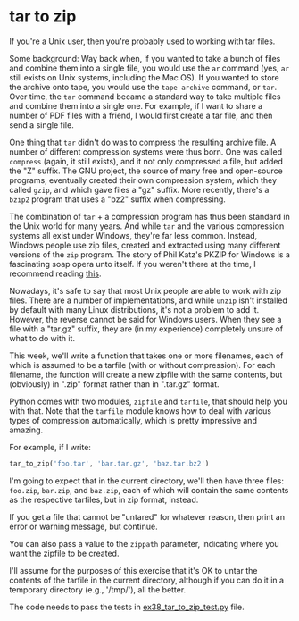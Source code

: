# tar to zip

If you're a Unix user, then you're probably used to working with tar files.

Some background: Way back when, if you wanted to take a bunch of files and combine them into a single file, you would use the `ar` command (yes, `ar` still exists on Unix systems, including the Mac OS). If you wanted to store the archive onto tape, you would use the `tape archive` command, or `tar`. Over time, the `tar` command became a standard way to take multiple files and combine them into a single one. For example, if I want to share a number of PDF files with a friend, I would first create a tar file, and then send a single file.

One thing that `tar` didn't do was to compress the resulting archive file. A number of different compression systems were thus born. One was called `compress` (again, it still exists), and it not only compressed a file, but added the "Z" suffix. The GNU project, the source of many free and open-source programs, eventually created their own compression system, which they called `gzip`, and which gave files a "gz" suffix. More recently, there's a `bzip2` program that uses a "bz2" suffix when compressing.

The combination of `tar` + a compression program has thus been standard in the Unix world for many years. And while `tar` and the various compression systems all exist under Windows, they're far less common. Instead, Windows people use zip files, created and extracted using many different versions of the `zip` program. The story of Phil Katz's PKZIP for Windows is a fascinating soap opera unto itself. If you weren't there at the time, I recommend reading [this](http://www.bbsdocumentary.com/library/CONTROVERSY/LAWSUITS/SEA/pkzip.htm).

Nowadays, it's safe to say that most Unix people are able to work with zip files. There are a number of implementations, and while `unzip` isn't installed by default with many Linux distributions, it's not a problem to add it. However, the reverse cannot be said for Windows users. When they see a file with a "tar.gz" suffix, they are (in my experience) completely unsure of what to do with it.

This week, we'll write a function that takes one or more filenames, each of which is assumed to be a tarfile (with or without compression). For each filename, the function will create a new zipfile with the same contents, but (obviously) in ".zip" format rather than in ".tar.gz" format.

Python comes with two modules, `zipfile` and `tarfile`, that should help you with that. Note that the `tarfile` module knows how to deal with various types of compression automatically, which is pretty impressive and amazing.

For example, if I write:

```python
tar_to_zip('foo.tar', 'bar.tar.gz', 'baz.tar.bz2')
```

I'm going to expect that in the current directory, we'll then have three files: `foo.zip`, `bar.zip`, and `baz.zip`, each of which will contain the same contents as the respective tarfiles, but in zip format, instead.

If you get a file that cannot be "untared" for whatever reason, then print an error or warning message, but continue.

You can also pass a value to the `zippath` parameter, indicating where you want the zipfile to be created.

I'll assume for the purposes of this exercise that it's OK to untar the contents of the tarfile in the current directory, although if you can do it in a temporary directory (e.g., '/tmp/'), all the better.

The code needs to pass the tests in [ex38_tar_to_zip_test.py](ex38_tar_to_zip_test.py) file.
